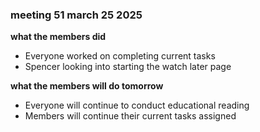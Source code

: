 ### meeting 51 march 25 2025
**what the members did**
- Everyone worked on completing current tasks
- Spencer looking into starting the watch later page

**what the members will do tomorrow**
- Everyone will continue to conduct educational reading
- Members will continue their current tasks assigned